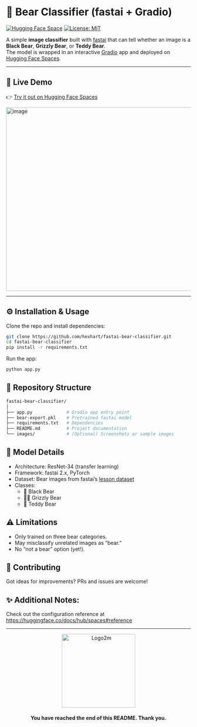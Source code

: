 # 🐻 Bear Classifier (fastai + Gradio)

[![Hugging Face Space](https://img.shields.io/badge/Space-live-blue)](https://huggingface.co/spaces/hexhart/fastai-bear-classifier)
[![License: MIT](https://img.shields.io/badge/License-MIT-green)](LICENSE)

A simple **image classifier** built with [fastai](https://docs.fast.ai/) that can tell whether an image is a **Black Bear**, **Grizzly Bear**, or **Teddy Bear**.  
The model is wrapped in an interactive [Gradio](https://www.gradio.app/) app and deployed on [Hugging Face Spaces](https://huggingface.co/spaces).

---

## 🚀 Live Demo

👉 [Try it out on Hugging Face Spaces](https://huggingface.co/spaces/hexhart/fastai-bear-classifier)

<img width="800" height="500" alt="image" src="https://github.com/user-attachments/assets/28de7d00-7063-414e-9cf3-8f5cbf3796cc" />

---

## ⚙️ Installation & Usage

Clone the repo and install dependencies:

```bash
git clone https://github.com/hexhart/fastai-bear-classifier.git
cd fastai-bear-classifier
pip install -r requirements.txt
```
Run the app:
```bash
python app.py
```
## 📂 Repository Structure
```bash
fastai-bear-classifier/
│
├── app.py             # Gradio app entry point
├── bear-export.pkl    # Pretrained fastai model
├── requirements.txt   # Dependencies
├── README.md          # Project documentation
└── images/            # (Optional) Screenshots or sample images
```
## 🧠 Model Details
- Architecture: ResNet-34 (transfer learning)
- Framework: fastai 2.x, PyTorch
- Dataset: Bear images from fastai’s [lesson dataset](https://course.fast.ai/?utm_source=chatgpt.com)
- Classes:
  - 🐻 Black Bear
  - 🐻‍❄️ Grizzly Bear
  - 🧸 Teddy Bear

## ⚠️ Limitations
- Only trained on three bear categories.
- May misclassify unrelated images as “bear.”
- No “not a bear” option (yet!).

## 🤝 Contributing
Got ideas for improvements? PRs and issues are welcome!

## ✨ Additional Notes:
Check out the configuration reference at https://huggingface.co/docs/hub/spaces#reference
__________________________________________
<p align="center"><img width="200" height="200" alt="Logo2m" src="https://github.com/user-attachments/assets/147e72b3-d07b-43d9-aa80-f49094e3b592" /></p>
<h4 align="center">You have reached the end of this README. Thank you.</h4>
